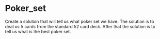 # Poker_set

Create a solution that will tell us what poker set we have. The solution is to deal us 5 cards from the standard 52 card deck. After that the solution is to tell us what is the best poker set. 

